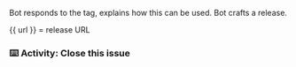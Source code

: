 Bot responds to the tag, explains how this can be used. Bot crafts a release.

{{ url }} = release URL

### :keyboard: Activity: Close this issue
